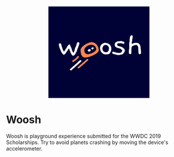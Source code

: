 <p align="center">
	  <img src="https://raw.githubusercontent.com/manuellavalenca/woosh/master/images/wooshLogo-16.png" width=275 height=249/>
	</p> 

# Woosh
Woosh is playground experience submitted for the WWDC 2019 Scholarships. Try to avoid planets crashing by moving the device's accelerometer. 

